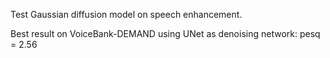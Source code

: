 Test Gaussian diffusion model on speech enhancement. 

Best result on VoiceBank-DEMAND using UNet as denoising network: pesq = 2.56
